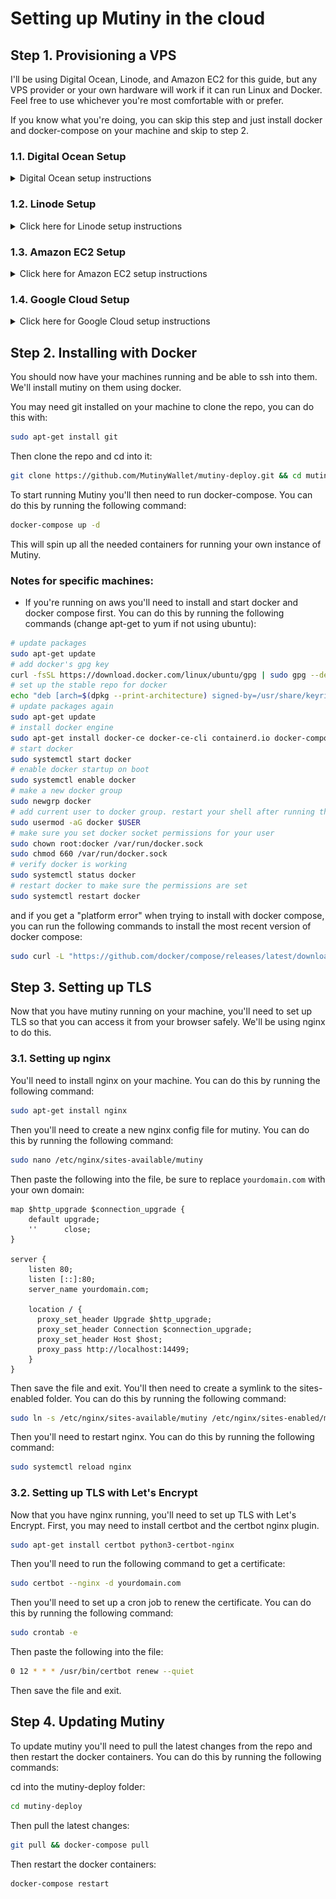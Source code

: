 # Setting up Mutiny in the cloud

## Step 1. Provisioning a VPS

I'll be using Digital Ocean, Linode, and Amazon EC2 for this guide, but any VPS provider or your own hardware will work
if it can run Linux and Docker. Feel free to use whichever you're most comfortable with or prefer.

If you know what you're doing, you can skip this step and just install docker and docker-compose on your machine and
skip to step 2.

### 1.1. Digital Ocean Setup

<details>
<summary>
Digital Ocean setup instructions
</summary>
- Create a new droplet, use the default parameters for a "Regular" CPU option ($12 2GB RAM/1 CPU machine).

<p align="center">
<img src="setup-docs-assets/create_droplet.png" width="500">
</p>

- Default Ubuntu image

<p align="center">
<img src="setup-docs-assets/linux.png" width="500">
</p>

- You can use a less performant machine, however, things like VSS may be less reliable.

<p align="center">
<img src="setup-docs-assets/boxSize.png" width="500">
</p>

- Auth with SSH keys (recommended) or password. Digital Ocean has an excellent guide on how to set up SSH keys if you
  click "New SSH Key" in the "Authentication" section. It also has a great browser based console that you can use to
  access the box directly from the dashboard.

<p align="center">
<img src="setup-docs-assets/ssh.png" width="500">
</p>

- Finalize and create the droplet.

<p align="center">
<img src="setup-docs-assets/finalize.png" width="500">
</p>

- You can SSH into the machine from your terminal by copying the ssh command for key or root user/password. Or just use
  the droplet terminal from the digital ocean console.

<p align="center">
<img src="setup-docs-assets/access.png" width="500">
</p>

<p align="center">
<img src="setup-docs-assets/droplet_console.png" width="500">
</p>

</details>

### 1.2. Linode Setup

<details>
<summary> Click here for Linode setup instructions </summary>

For the Linode Setup we'll use the same $12 2GB/1CPU machine as Digital Ocean. We'll be using Docker, so it recommended
to go to the marketplace and select the "Docker" image. This will make sure your machine has docker and docker-compose
already setup.

<p align="center">
<img src="setup-docs-assets/linode1.png" width="500">
</p>

- Set up the root password (and SSH keys recommended)

<p align="center">
<img src="setup-docs-assets/linode2.png" width="500">
</p>

- Then create the machine.

<p align="center">
<img src="setup-docs-assets/linode3.png" width="500">
</p>

- You can SSH into the machine from your terminal by copying the ssh command for key or root user/password:

<p align="center">
<img src="setup-docs-assets/linode4.png" width="500">
</p>

<p align="center">
<img src="setup-docs-assets/linode5.png" width="500">
</p>

</details>

### 1.3. Amazon EC2 Setup

<details>
<summary> Click here for Amazon EC2 setup instructions </summary>

For the AWS EC2 Setup we'll use the free tier t2.micro machine, which is 1GB RAM/1CPU. This is below the recommended
specs but should be okay.

- Use your ssh keys (you'll have to import them for EC2 in the console beforehand), set a security group, and free tier
  EC2 lets you have up to 30GB of storage.

<p align="center">
<img src="setup-docs-assets/ec2.png" width="500">
</p>

- Then in your EC2 management console select "Connect your instance", adjust the key visibility, and you'll be able to
  ssh into the machine

<p align="center">
<img src="setup-docs-assets/ec2_connect.png" width="500">
</p>

- Then you're good to connect to the machine from a terminal:

<p align="center">
<img src="setup-docs-assets/ec2_ssh.png" width="500">
</p>

</details>

### 1.4. Google Cloud Setup

<details>
<summary> Click here for Google Cloud setup instructions </summary>

For the google cloud machine we'll use something a little bigger because we'll also run the lightning gateway on it.
Google VMs generate new ssh keys for you so make sure you copy those down into your local to ssh into the machine.

<p align="center">
<img src="setup-docs-assets/google.png" width="500">
</p>

- Then google VMs have a nice SSH button in the console that pops open a bash terminal connect to the machine.

<p align="center">
<img src="setup-docs-assets/google_ssh.png" width="500">
</p>

</details>

## Step 2. Installing with Docker

You should now have your machines running and be able to ssh into them. We'll install mutiny on them using docker.

You may need git installed on your machine to clone the repo, you can do this with:

```bash
sudo apt-get install git
```

Then clone the repo and cd into it:

```bash
git clone https://github.com/MutinyWallet/mutiny-deploy.git && cd mutiny-deploy
```

To start running Mutiny you'll then need to run docker-compose. You can do this by running the following command:

```bash
docker-compose up -d
```

This will spin up all the needed containers for running your own instance of Mutiny.

### Notes for specific machines:

- If you're running on aws you'll need to install and start docker and docker compose first. You can do this
  by running the following commands (change apt-get to yum if not using ubuntu):

```bash
# update packages
sudo apt-get update
# add docker's gpg key
curl -fsSL https://download.docker.com/linux/ubuntu/gpg | sudo gpg --dearmor -o /usr/share/keyrings/docker-archive-keyring.gpg
# set up the stable repo for docker
echo "deb [arch=$(dpkg --print-architecture) signed-by=/usr/share/keyrings/docker-archive-keyring.gpg] https://download.docker.com/linux/ubuntu $(lsb_release -cs) stable" | sudo tee /etc/apt/sources.list.d/docker.list > /dev/null
# update packages again
sudo apt-get update
# install docker engine
sudo apt-get install docker-ce docker-ce-cli containerd.io docker-compose
# start docker
sudo systemctl start docker
# enable docker startup on boot
sudo systemctl enable docker
# make a new docker group
sudo newgrp docker
# add current user to docker group. restart your shell after running this.
sudo usermod -aG docker $USER
# make sure you set docker socket permissions for your user
sudo chown root:docker /var/run/docker.sock
sudo chmod 660 /var/run/docker.sock
# verify docker is working
sudo systemctl status docker
# restart docker to make sure the permissions are set
sudo systemctl restart docker
```

and if you get a "platform error" when trying to install with docker compose, you can run the following commands to
install the most recent version of docker compose:

```bash
sudo curl -L "https://github.com/docker/compose/releases/latest/download/docker-compose-$(uname -s)-$(uname -m)" -o /usr/local/bin/docker-compose
```

## Step 3. Setting up TLS

Now that you have mutiny running on your machine, you'll need to set up TLS so that you can access it from your browser
safely. We'll be using nginx to do this.

### 3.1. Setting up nginx

You'll need to install nginx on your machine. You can do this by running the following command:

```bash
sudo apt-get install nginx
```

Then you'll need to create a new nginx config file for mutiny. You can do this by running the following command:

```bash
sudo nano /etc/nginx/sites-available/mutiny
```

Then paste the following into the file, be sure to replace `yourdomain.com` with your own domain:

```nginx
map $http_upgrade $connection_upgrade {
    default upgrade;
    ''      close;
}

server {
    listen 80;
    listen [::]:80;
    server_name yourdomain.com;

    location / {
      proxy_set_header Upgrade $http_upgrade;
      proxy_set_header Connection $connection_upgrade;
      proxy_set_header Host $host;
      proxy_pass http://localhost:14499;
    }
}
```

Then save the file and exit. You'll then need to create a symlink to the sites-enabled folder. You can do this by
running the following command:

```bash
sudo ln -s /etc/nginx/sites-available/mutiny /etc/nginx/sites-enabled/mutiny
```

Then you'll need to restart nginx. You can do this by running the following command:

```bash
sudo systemctl reload nginx
```

### 3.2. Setting up TLS with Let's Encrypt

Now that you have nginx running, you'll need to set up TLS with Let's Encrypt. First, you may need to install certbot and the certbot nginx plugin.

```bash
sudo apt-get install certbot python3-certbot-nginx
```

Then you'll need to run the following command to get a certificate:

```bash
sudo certbot --nginx -d yourdomain.com
```

Then you'll need to set up a cron job to renew the certificate. You can do this by running the following command:

```bash
sudo crontab -e
```

Then paste the following into the file:

```bash
0 12 * * * /usr/bin/certbot renew --quiet
```

Then save the file and exit.


## Step 4. Updating Mutiny

To update mutiny you'll need to pull the latest changes from the repo and then restart the docker containers. You can
do this by running the following commands:

cd into the mutiny-deploy folder:

```bash
cd mutiny-deploy
```

Then pull the latest changes:

```bash
git pull && docker-compose pull
```

Then restart the docker containers:

```bash
docker-compose restart
```
